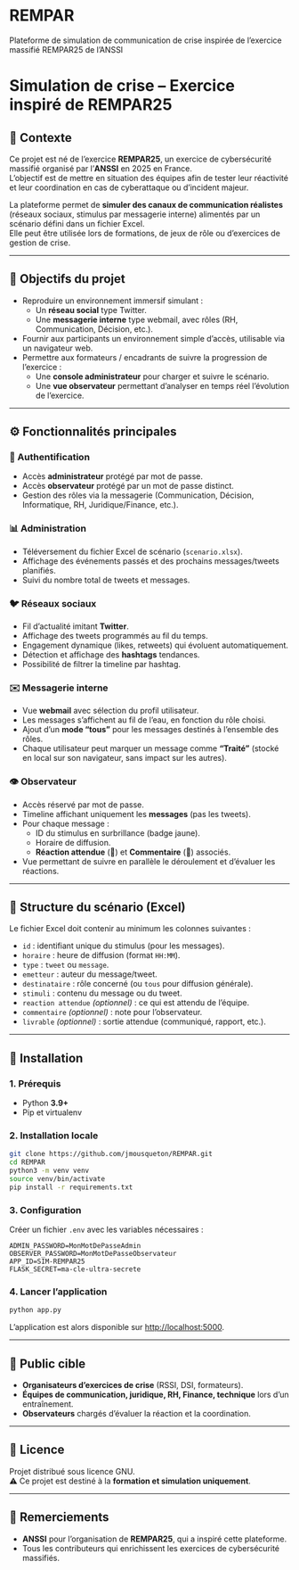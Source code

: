 # REMPAR
Plateforme de simulation de communication de crise inspirée de l’exercice massifié REMPAR25 de l’ANSSI

# Simulation de crise – Exercice inspiré de REMPAR25

## 📌 Contexte

Ce projet est né de l’exercice **REMPAR25**, un exercice de cybersécurité massifié organisé par l’**ANSSI** en 2025 en France.  
L’objectif est de mettre en situation des équipes afin de tester leur réactivité et leur coordination en cas de cyberattaque ou d’incident majeur.  

La plateforme permet de **simuler des canaux de communication réalistes** (réseaux sociaux, stimulus par messagerie interne) alimentés par un scénario défini dans un fichier Excel.  
Elle peut être utilisée lors de formations, de jeux de rôle ou d’exercices de gestion de crise.

---

## 🎯 Objectifs du projet

- Reproduire un environnement immersif simulant :
  - Un **réseau social** type Twitter.
  - Une **messagerie interne** type webmail, avec rôles (RH, Communication, Décision, etc.).
- Fournir aux participants un environnement simple d’accès, utilisable via un navigateur web.
- Permettre aux formateurs / encadrants de suivre la progression de l’exercice :
  - Une **console administrateur** pour charger et suivre le scénario.
  - Une **vue observateur** permettant d’analyser en temps réel l’évolution de l’exercice.

---

## ⚙️ Fonctionnalités principales

### 🔑 Authentification
- Accès **administrateur** protégé par mot de passe.
- Accès **observateur** protégé par un mot de passe distinct.
- Gestion des rôles via la messagerie (Communication, Décision, Informatique, RH, Juridique/Finance, etc.).

### 📊 Administration
- Téléversement du fichier Excel de scénario (`scenario.xlsx`).
- Affichage des événements passés et des prochains messages/tweets planifiés.
- Suivi du nombre total de tweets et messages.

### 🐦 Réseaux sociaux
- Fil d’actualité imitant **Twitter**.
- Affichage des tweets programmés au fil du temps.
- Engagement dynamique (likes, retweets) qui évoluent automatiquement.
- Détection et affichage des **hashtags** tendances.
- Possibilité de filtrer la timeline par hashtag.

### ✉️ Messagerie interne
- Vue **webmail** avec sélection du profil utilisateur.
- Les messages s’affichent au fil de l’eau, en fonction du rôle choisi.
- Ajout d’un **mode “tous”** pour les messages destinés à l’ensemble des rôles.
- Chaque utilisateur peut marquer un message comme **“Traité”** (stocké en local sur son navigateur, sans impact sur les autres).

### 👁️ Observateur
- Accès réservé par mot de passe.
- Timeline affichant uniquement les **messages** (pas les tweets).
- Pour chaque message :
  - ID du stimulus en surbrillance (badge jaune).
  - Horaire de diffusion.
  - **Réaction attendue** (🔎) et **Commentaire** (📝) associés.
- Vue permettant de suivre en parallèle le déroulement et d’évaluer les réactions.

---

## 📂 Structure du scénario (Excel)

Le fichier Excel doit contenir au minimum les colonnes suivantes :

- `id` : identifiant unique du stimulus (pour les messages).
- `horaire` : heure de diffusion (format `HH:MM`).
- `type` : `tweet` ou `message`.
- `emetteur` : auteur du message/tweet.
- `destinataire` : rôle concerné (ou `tous` pour diffusion générale).
- `stimuli` : contenu du message ou du tweet.
- `reaction attendue` *(optionnel)* : ce qui est attendu de l’équipe.
- `commentaire` *(optionnel)* : note pour l’observateur.
- `livrable` *(optionnel)* : sortie attendue (communiqué, rapport, etc.).

---

## 🚀 Installation

### 1. Prérequis
- Python **3.9+**
- Pip et virtualenv

### 2. Installation locale
```bash
git clone https://github.com/jmousqueton/REMPAR.git
cd REMPAR
python3 -m venv venv
source venv/bin/activate
pip install -r requirements.txt
```

### 3. Configuration
Créer un fichier `.env` avec les variables nécessaires :
```env
ADMIN_PASSWORD=MonMotDePasseAdmin
OBSERVER_PASSWORD=MonMotDePasseObservateur
APP_ID=SIM-REMPAR25
FLASK_SECRET=ma-cle-ultra-secrete
```

### 4. Lancer l’application
```bash
python app.py
```

L’application est alors disponible sur [http://localhost:5000](http://localhost:5000).

---

## 👥 Public cible

- **Organisateurs d’exercices de crise** (RSSI, DSI, formateurs).
- **Équipes de communication, juridique, RH, Finance, technique** lors d’un entraînement.
- **Observateurs** chargés d’évaluer la réaction et la coordination.

---

## 📜 Licence

Projet distribué sous licence GNU.  
⚠️  Ce projet est destiné à la **formation et simulation uniquement**.

---

## 🙏 Remerciements

- **ANSSI** pour l’organisation de **REMPAR25**, qui a inspiré cette plateforme.  
- Tous les contributeurs qui enrichissent les exercices de cybersécurité massifiés.
